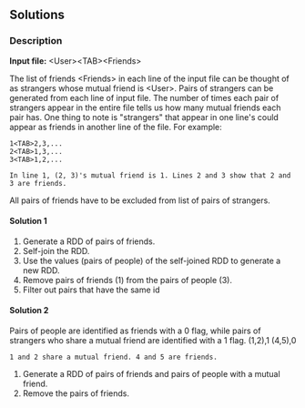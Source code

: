 ## Solutions

### Description

**Input file:** &lt;User&gt;&lt;TAB&gt;&lt;Friends&gt;

The list of friends &lt;Friends&gt; in each line of the input file can be thought of as strangers whose mutual friend is &lt;User&gt;. Pairs of strangers can be generated from each line of input file. The number of times each pair of strangers appear in the entire file tells us how many mutual friends each pair has. One thing to note is "strangers" that appear in one line's <FRIENDS> could appear as friends in another line of the file. For example:

    1<TAB>2,3,...
    2<TAB>1,3,...
    3<TAB>1,2,...

    In line 1, (2, 3)'s mutual friend is 1. Lines 2 and 3 show that 2 and 3 are friends.

All pairs of friends have to be excluded from list of pairs of strangers.


#### Solution 1
1. Generate a RDD of pairs of friends.
2. Self-join the RDD.
3. Use the values (pairs of people) of the self-joined RDD to generate a new RDD.
4. Remove pairs of friends (1) from the pairs of people (3).
5. Filter out pairs that have the same id


#### Solution 2
Pairs of people are identified as friends with a 0 flag, while pairs of strangers who share a mutual friend are identified with a 1 flag.
    (1,2),1
    (4,5),0

    1 and 2 share a mutual friend. 4 and 5 are friends.

1. Generate a RDD of pairs of friends and pairs of people with a mutual friend.
2. Remove the pairs of friends.
